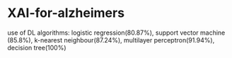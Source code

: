 # XAI-for-alzheimers
use of DL algorithms: logistic regression(80.87%), support vector machine (85.8%), k-nearest neighbour(87.24%), multilayer perceptron(91.94%), decision tree(100%) 
